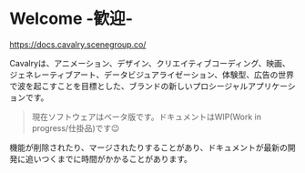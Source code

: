 # Welcome -歓迎- 

https://docs.cavalry.scenegroup.co/

Cavalryは、アニメーション、デザイン、クリエイティブコーディング、映画、ジェネレーティブアート、データビジュアライゼーション、体験型、広告の世界で波を起こすことを目標とした、ブランドの新しいプロシージャルアプリケーションです。

> 現在ソフトウェアはベータ版です。ドキュメントはWIP(Work in progress/仕掛品)です😉

機能が削除されたり、マージされたりすることがあり、ドキュメントが最新の開発に追いつくまでに時間がかかることがあります。